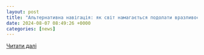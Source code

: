 ```yaml
---
layout: post
title: "Альтернативна навігація: як світ намагається подолати вразливості GPS"
date: 2024-08-07 08:49:26 +0000
categories: [news]
---
```


[Читати далі](https://tyzhden.ua/alternatyvna-navihatsiia-iak-svit-namahaietsia-podolaty-vrazlyvosti-gps/)
